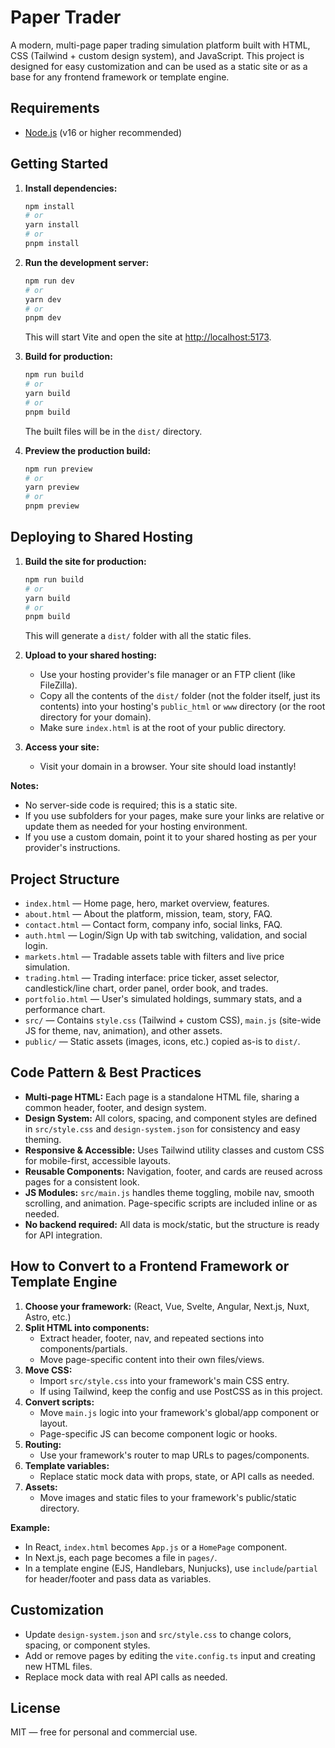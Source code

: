 # Paper Trader

A modern, multi-page paper trading simulation platform built with HTML, CSS (Tailwind + custom design system), and JavaScript. This project is designed for easy customization and can be used as a static site or as a base for any frontend framework or template engine.

## Requirements
- [Node.js](https://nodejs.org/) (v16 or higher recommended)

## Getting Started

1. **Install dependencies:**
   ```sh
   npm install
   # or
   yarn install
   # or
   pnpm install
   ```

2. **Run the development server:**
   ```sh
   npm run dev
   # or
   yarn dev
   # or
   pnpm dev
   ```
   This will start Vite and open the site at [http://localhost:5173](http://localhost:5173).

3. **Build for production:**
   ```sh
   npm run build
   # or
   yarn build
   # or
   pnpm build
   ```
   The built files will be in the `dist/` directory.

4. **Preview the production build:**
   ```sh
   npm run preview
   # or
   yarn preview
   # or
   pnpm preview
   ```

## Deploying to Shared Hosting

1. **Build the site for production:**
   ```sh
   npm run build
   # or
   yarn build
   # or
   pnpm build
   ```
   This will generate a `dist/` folder with all the static files.

2. **Upload to your shared hosting:**
   - Use your hosting provider's file manager or an FTP client (like FileZilla).
   - Copy all the contents of the `dist/` folder (not the folder itself, just its contents) into your hosting's `public_html` or `www` directory (or the root directory for your domain).
   - Make sure `index.html` is at the root of your public directory.

3. **Access your site:**
   - Visit your domain in a browser. Your site should load instantly!

**Notes:**
- No server-side code is required; this is a static site.
- If you use subfolders for your pages, make sure your links are relative or update them as needed for your hosting environment.
- If you use a custom domain, point it to your shared hosting as per your provider's instructions.

## Project Structure

- `index.html` — Home page, hero, market overview, features.
- `about.html` — About the platform, mission, team, story, FAQ.
- `contact.html` — Contact form, company info, social links, FAQ.
- `auth.html` — Login/Sign Up with tab switching, validation, and social login.
- `markets.html` — Tradable assets table with filters and live price simulation.
- `trading.html` — Trading interface: price ticker, asset selector, candlestick/line chart, order panel, order book, and trades.
- `portfolio.html` — User's simulated holdings, summary stats, and a performance chart.
- `src/` — Contains `style.css` (Tailwind + custom CSS), `main.js` (site-wide JS for theme, nav, animation), and other assets.
- `public/` — Static assets (images, icons, etc.) copied as-is to `dist/`.

## Code Pattern & Best Practices
- **Multi-page HTML:** Each page is a standalone HTML file, sharing a common header, footer, and design system.
- **Design System:** All colors, spacing, and component styles are defined in `src/style.css` and `design-system.json` for consistency and easy theming.
- **Responsive & Accessible:** Uses Tailwind utility classes and custom CSS for mobile-first, accessible layouts.
- **Reusable Components:** Navigation, footer, and cards are reused across pages for a consistent look.
- **JS Modules:** `src/main.js` handles theme toggling, mobile nav, smooth scrolling, and animation. Page-specific scripts are included inline or as needed.
- **No backend required:** All data is mock/static, but the structure is ready for API integration.

## How to Convert to a Frontend Framework or Template Engine

1. **Choose your framework:** (React, Vue, Svelte, Angular, Next.js, Nuxt, Astro, etc.)
2. **Split HTML into components:**
   - Extract header, footer, nav, and repeated sections into components/partials.
   - Move page-specific content into their own files/views.
3. **Move CSS:**
   - Import `src/style.css` into your framework's main CSS entry.
   - If using Tailwind, keep the config and use PostCSS as in this project.
4. **Convert scripts:**
   - Move `main.js` logic into your framework's global/app component or layout.
   - Page-specific JS can become component logic or hooks.
5. **Routing:**
   - Use your framework's router to map URLs to pages/components.
6. **Template variables:**
   - Replace static mock data with props, state, or API calls as needed.
7. **Assets:**
   - Move images and static files to your framework's public/static directory.

**Example:**
- In React, `index.html` becomes `App.js` or a `HomePage` component.
- In Next.js, each page becomes a file in `pages/`.
- In a template engine (EJS, Handlebars, Nunjucks), use `include`/`partial` for header/footer and pass data as variables.

## Customization
- Update `design-system.json` and `src/style.css` to change colors, spacing, or component styles.
- Add or remove pages by editing the `vite.config.ts` input and creating new HTML files.
- Replace mock data with real API calls as needed.

## License
MIT — free for personal and commercial use. 